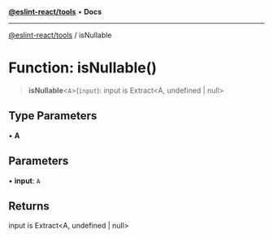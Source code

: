 [**@eslint-react/tools**](../README.md) • **Docs**

***

[@eslint-react/tools](../README.md) / isNullable

# Function: isNullable()

> **isNullable**\<`A`\>(`input`): input is Extract\<A, undefined \| null\>

## Type Parameters

• **A**

## Parameters

• **input**: `A`

## Returns

input is Extract\<A, undefined \| null\>
